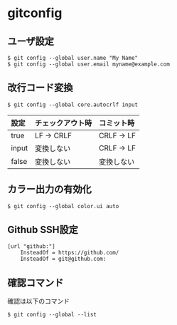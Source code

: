 # gitconfig

## ユーザ設定
```
$ git config --global user.name "My Name"
$ git config --global user.email myname@example.com
```


## 改行コード変換
```
$ git config --global core.autocrlf input
```

|設定|チェックアウト時|コミット時|
|:---|:---|:---|
|true|LF -> CRLF|CRLF -> LF|
|input|変換しない|CRLF -> LF|
|false|変換しない|変換しない|


## カラー出力の有効化
```
$ git config --global color.ui auto
```

## Github SSH設定
```
[url "github:"]
	InsteadOf = https://github.com/
	InsteadOf = git@github.com:
```

## 確認コマンド
確認は以下のコマンド
```
$ git config --global --list
```
